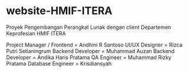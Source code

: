 # website-HMIF-ITERA
Proyek Pengembangan Perangkat Lunak dengan client Departemen Keprofesian HMIF ITERA

Project Manager / Frontend = Andhini R Santoso
UI/UX Designer = Rizca Putri Setianingrum
Backend Developer = Muhammad Auzan
Backend Developer = Andika Haris Pratama
QA Engineer = Muhammad Rizky Pratama
Database Engineer = Krisdiansyah
